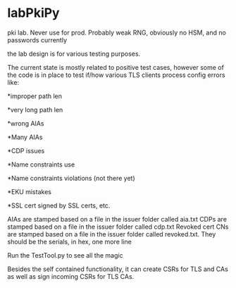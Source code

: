 # labPkiPy
pki lab. Never use for prod.  Probably weak RNG, obviously no HSM, and no passwords currently

the lab design is for various testing purposes. 

The current state is mostly related to positive test cases, however some of the code is in place to test if/how various TLS clients process config errors like:

*improper path len

*very long path len

*wrong AIAs

*Many AIAs

*CDP issues

*Name constraints use

*Name constraints violations (not there yet)

*EKU mistakes 

*SSL cert signed by SSL certs, etc.

AIAs are stamped based on a file in the issuer folder called aia.txt
CDPs are stamped based on a file in the issuer folder called cdp.txt
Revoked cert CNs are stamped based on a file in the issuer folder called revoked.txt. They should be the serials, in hex, one more line

Run the TestTool.py to see all the magic

Besides the self contained functionality, it can create CSRs for TLS and CAs as well as sign incoming CSRs for TLS CAs.


